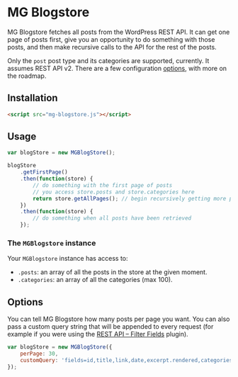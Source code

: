 # MG Blogstore

MG Blogstore fetches all posts from the WordPress REST API. It can get one page of posts first, give you an opportunity to do something with those posts, and then make recursive calls to the API for the rest of the posts.

Only the `post` post type and its categories are supported, currently. It assumes REST API v2. There are a few configuration [options](#options), with more on the roadmap.

## Installation

```html
<script src="mg-blogstore.js"></script>
```

## Usage

```js
var blogStore = new MGBlogStore();

blogStore
    .getFirstPage()
    .then(function(store) {
        // do something with the first page of posts
        // you access store.posts and store.categories here
        return store.getAllPages(); // begin recursively getting more posts
    })
    .then(function(store) {
        // do something when all posts have been retrieved
    });
```

### The `MGBlogstore` instance

Your `MGBlogstore` instance has access to:

- `.posts`: an array of all the posts in the store at the given moment.
- `.categories`: an array of all the categories (max 100).

## Options

You can tell MG Blogstore how many posts per page you want. You can also pass a custom query string that will be appended to every request (for example if you were using the [REST API – Filter Fields](https://wordpress.org/plugins/rest-api-filter-fields/) plugin).

```js
var blogStore = new MGBlogStore({
    perPage: 30,
    customQuery: 'fields=id,title,link,date,excerpt.rendered,categories'
});
```